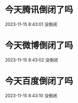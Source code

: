 # 今天腾讯倒闭了吗

2023-11-15 8:43:01 没倒闭

# 今天微博倒闭了吗

2023-11-15 8:43:02 没倒闭

# 今天百度倒闭了吗

2023-11-15 8:43:10 没倒闭

